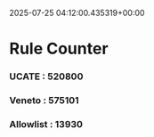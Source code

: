 2025-07-25 04:12:00.435319+00:00
# Rule Counter 
 ### UCATE : 520800

 ### Veneto : 575101

 ### Allowlist : 13930